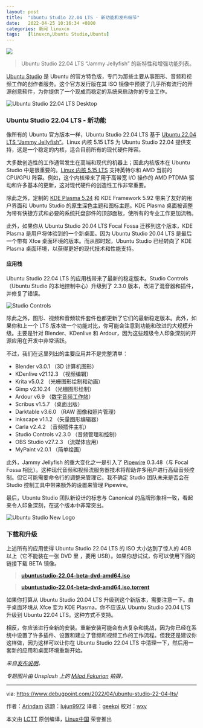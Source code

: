 ```yaml
---
layout: post
title:	"Ubuntu Studio 22.04 LTS - 新功能和发布细节"
date:	2022-04-25 10:16:34 +0800 
categories:	新闻 linuxcn 
tags:	[linuxcn,Ubuntu Studio,Ubuntu]
---
```



![](/Asserts/Images//attachment/album/202204/25/101629tf7ur432nma7vara.jpg)



> 
> Ubuntu Studio 22.04 LTS “Jammy Jellyfish” 的新特性和增强功能列表。
> 
> 
> 


[Ubuntu Studio](https://ubuntustudio.org/) 是 Ubuntu 的官方特色版，专门为那些主要从事图形、音频和视频工作的创作者服务。这个官方发行版在其 ISO 镜像中预装了几乎所有流行的开源创意软件，为你提供了一个现成而稳定的系统来启动你的专业工作。


![Ubuntu Studio 22.04 LTS Desktop](/Asserts/Images//attachment/album/202204/25/101635j39i9vgn3bf4j1fs.jpg)


### Ubuntu Studio 22.04 LTS - 新功能


像所有的 Ubuntu 官方版本一样，Ubuntu Studio 22.04 LTS 基于 [Ubuntu 22.04 LTS “Jammy Jellyfish”](https://www.debugpoint.com/2022/01/ubuntu-22-04-lts/)。Linux 内核 5.15 LTS 为 Ubuntu Studio 22.04 提供支持，这是一个稳定的内核，适合目前所有的现代硬件阵容。


大多数创造性的工作通常发生在高端和现代的机器上；因此内核版本在 Ubuntu Studio 中是很重要的。[Linux 内核 5.15 LTS](https://www.debugpoint.com/2021/11/linux-kernel-5-15/) 支持英特尔和 AMD 当前的 CPU/GPU 阵容。例如，这个内核带来了用于高带宽 I/O 操作的 AMD PTDMA 驱动和许多基本的更新，这对现代硬件的创造性工作非常重要。


除此之外，定制的 [KDE Plasma 5.24](https://www.debugpoint.com/2022/03/kde-plasma-5-24-review/) 和 KDE Framework 5.92 带来了友好的用户界面和 Ubuntu Studio 的原生深色主题和图标主题。KDE Plasma 桌面被调整为带有快捷方式和必要的系统托盘部件的顶部面板，使所有的专业工作更加流畅。


此外，如果你从 Ubuntu Studio 20.04 LTS Focal Fossa 迁移到这个版本，KDE Plasma 是用户将体验到的一个新桌面。因为 Ubuntu Studio 20.04 LTS 是最后一个带有 Xfce 桌面环境的版本。而从那时起，Ubuntu Studio 已经转向了 KDE Plasma 桌面环境，以获得更好的现代技术和性能支持。


#### 应用栈


Ubuntu Studio 22.04 LTS 的应用栈带来了最新的稳定版本。Studio Controls（Ubuntu Studio 的本地控制中心）升级到了 2.3.0 版本，改进了混音器和插件，并修复了错误。


![Studio Controls](/Asserts/Images//attachment/album/202204/25/101635fnaab5cd8i53aqnf.jpg)


除此之外，图形、视频和音频软件套件也都更新了它们的最新稳定版本。此外，如果你和上一个 LTS 版本做一个功能对比，你可能会注意到功能和改进的大规模升级。主要是针对 Blender、KDenlive 和 Ardour，因为这些超级令人印象深刻的开源应用在开发中非常活跃。


不过，我们在这里列出的主要应用并不是完整清单：


* Blender v3.0.1 （3D 计算机图形）
* KDenlive v21.12.3 （视频编辑）
* Krita v5.0.2 （光栅图形绘制和动画）
* Gimp v2.10.24 （光栅图形绘制）
* Ardour v6.9 （[数字音频工作站](https://www.debugpoint.com/2018/08/3-best-daw-digital-audio-workstation-apps-ubuntu-linux/)）
* Scribus v1.5.7 （桌面出版）
* Darktable v3.6.0 （RAW 图像和照片管理）
* Inkscape v1.1.2 （矢量图形编辑器）
* Carla v2.4.2 （音频插件主机）
* Studio Controls v2.3.0 （音频管理和控制）
* OBS Studio v27.2.3 （流媒体应用）
* MyPaint v2.0.1 （简单绘画）


此外，Jammy Jellyfish 的重大变化之一是引入了 [Pipewire](https://gitlab.freedesktop.org/pipewire/pipewire) 0.3.48（与 Focal Fossa 相比）。这种现代音频和视频流服务器技术将帮助许多用户进行高级音频控制。但它可能需要命令行的调整来管理它。我不确定 Studio 团队未来是否会在 Studio 控制工具中带来额外的设置来管理 Pipewire。


最后，Ubuntu Studio 团队新设计的标志与 Canonical 的品牌形象相一致，看起来令人印象深刻，在这个版本中非常突出。


![Ubuntu Studio New Logo](/Asserts/Images//attachment/album/202204/25/101635psnmstuc4yg6shj7.jpg)


### 下载和升级


上述所有的应用使得 Ubuntu Studio 22.04 LTS 的 ISO 大小达到了惊人的 4GB 以上（它不能装在一张 DVD 里 ，要用 USB）。如果你想试试，你可以使用下面的链接下载 BETA 镜像。



> 
> **[ubuntustudio-22.04-beta-dvd-amd64.iso](https://cdimage.ubuntu.com/ubuntustudio/releases/22.04/beta/ubuntustudio-22.04-beta-dvd-amd64.iso)**
> 
> 
> 



> 
> **[ubuntustudio-22.04-beta-dvd-amd64.iso.torrent](https://cdimage.ubuntu.com/ubuntustudio/releases/22.04/beta/ubuntustudio-22.04-beta-dvd-amd64.iso.torrent)**
> 
> 
> 


如果你打算从 Ubuntu Studio 20.04 LTS 升级到这个新版本，需要注意一下。由于桌面环境从 Xfce 变为 KDE Plasma，你不应该从 Ubuntu Studio 20.04 LTS 升级到 Ubuntu 22.04 LTS。这种方式不支持。


相反，你应该进行全新的安装。重新安装可能会有点复杂和挑战，因为你已经在系统中设置了许多插件、设置和建立了音频和视频工作的工作流程。但我还是建议你这样做，因为这样可以让你在 Ubuntu Studio 22.04 LTS 中清理一下，然后用一套新的应用和桌面环境重新开始。


*来自[发布说明](https://ubuntustudio.org/ubuntu-studio-22-04-lts-release-notes/)。*


*专题图片由 Unsplash 上的 [Milad Fakurian](https://unsplash.com/@fakurian) 拍摄。*




---


via: <https://www.debugpoint.com/2022/04/ubuntu-studio-22-04-lts/>


作者：[Arindam](https://www.debugpoint.com/author/admin1/) 选题：[lujun9972](https://github.com/lujun9972) 译者：[geekpi](https://github.com/geekpi) 校对：[wxy](https://github.com/wxy)


本文由 [LCTT](https://github.com/LCTT/TranslateProject) 原创编译，[Linux中国](https://linux.cn/) 荣誉推出

